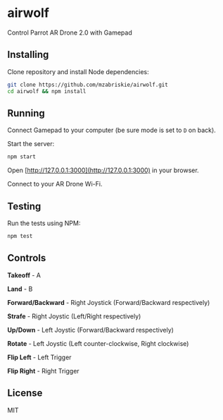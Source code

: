 # airwolf

Control Parrot AR Drone 2.0 with Gamepad

## Installing

Clone repository and install Node dependencies:

```bash
git clone https://github.com/mzabriskie/airwolf.git
cd airwolf && npm install
```

## Running

Connect Gamepad to your computer (be sure mode is set to `D` on back).

Start the server:

```bash
npm start
```

Open [http://127.0.0.1:3000](http://127.0.0.1:3000) in your browser.

Connect to your AR Drone Wi-Fi.

## Testing

Run the tests using NPM:

```bash
npm test
```

## Controls

**Takeoff** - A

**Land** - B

**Forward/Backward** - Right Joystick (Forward/Backward respectively)

**Strafe** - Right Joystic (Left/Right respectively)

**Up/Down** - Left Joystic (Forward/Backward respectively)

**Rotate** - Left Joystic (Left counter-clockwise, Right clockwise)

**Flip Left** - Left Trigger

**Flip Right** - Right Trigger

## License

MIT